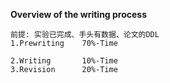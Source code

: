 **Overview of the writing process**
```
前提: 实验已完成、手头有数据、论文的DDL
1.Prewriting    70%-Time

2.Writing       10%-Time
3.Revision      20%-Time

```
